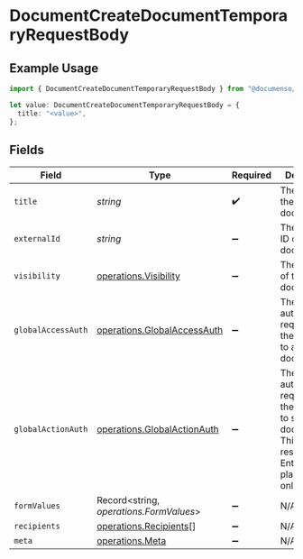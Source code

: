 # DocumentCreateDocumentTemporaryRequestBody

## Example Usage

```typescript
import { DocumentCreateDocumentTemporaryRequestBody } from "@documenso/sdk-typescript/models/operations";

let value: DocumentCreateDocumentTemporaryRequestBody = {
  title: "<value>",
};
```

## Fields

| Field                                                                                                                               | Type                                                                                                                                | Required                                                                                                                            | Description                                                                                                                         |
| ----------------------------------------------------------------------------------------------------------------------------------- | ----------------------------------------------------------------------------------------------------------------------------------- | ----------------------------------------------------------------------------------------------------------------------------------- | ----------------------------------------------------------------------------------------------------------------------------------- |
| `title`                                                                                                                             | *string*                                                                                                                            | :heavy_check_mark:                                                                                                                  | The title of the document.                                                                                                          |
| `externalId`                                                                                                                        | *string*                                                                                                                            | :heavy_minus_sign:                                                                                                                  | The external ID of the document.                                                                                                    |
| `visibility`                                                                                                                        | [operations.Visibility](../../models/operations/visibility.md)                                                                      | :heavy_minus_sign:                                                                                                                  | The visibility of the document.                                                                                                     |
| `globalAccessAuth`                                                                                                                  | [operations.GlobalAccessAuth](../../models/operations/globalaccessauth.md)                                                          | :heavy_minus_sign:                                                                                                                  | The type of authentication required for the recipient to access the document.                                                       |
| `globalActionAuth`                                                                                                                  | [operations.GlobalActionAuth](../../models/operations/globalactionauth.md)                                                          | :heavy_minus_sign:                                                                                                                  | The type of authentication required for the recipient to sign the document. This field is restricted to Enterprise plan users only. |
| `formValues`                                                                                                                        | Record<string, *operations.FormValues*>                                                                                             | :heavy_minus_sign:                                                                                                                  | N/A                                                                                                                                 |
| `recipients`                                                                                                                        | [operations.Recipients](../../models/operations/recipients.md)[]                                                                    | :heavy_minus_sign:                                                                                                                  | N/A                                                                                                                                 |
| `meta`                                                                                                                              | [operations.Meta](../../models/operations/meta.md)                                                                                  | :heavy_minus_sign:                                                                                                                  | N/A                                                                                                                                 |